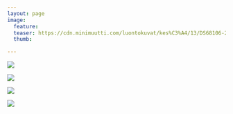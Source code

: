 ```yaml
---
layout: page
image:
  feature:
  teaser: https://cdn.minimuutti.com/luontokuvat/kes%C3%A4/13/DS68106-245px.jpg
  thumb:

---
```


![](https://cdn.minimuutti.com/luontokuvat/kes%C3%A4/13/DS68106-800px.jpg)

![](https://cdn.minimuutti.com/luontokuvat/kes%C3%A4/13/DS68108-800px.jpg)

![](https://cdn.minimuutti.com/luontokuvat/kes%C3%A4/13/DS68112-800px.jpg)

![](https://cdn.minimuutti.com/luontokuvat/kes%C3%A4/13/DS68120-800px.jpg)
